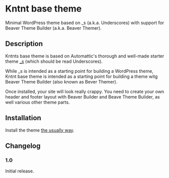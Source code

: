 # Kntnt base theme

Minimal WordPress theme based on _s (a.k.a. Underscores) with support for Beaver Theme Builder (a.k.a. Beaver Themer). 

## Description

Kntnts base theme is based on Automattic's thorough and well-made starter theme [_s](https://underscores.me/) (which should be read Underscores).

While _s is intended as a starting point for building a WordPress theme, Kntnt base theme is intended as a starting point for building a theme witg Beaver Theme Builder (also known as Bever Themer).

Once installed, your site will look really crappy. You need to create your own header and footer layout with Beaver Builder and Beave Theme Bulider, as well various other theme parts.

## Installation

Install the theme [the usually way](https://codex.wordpress.org/Themes).

## Changelog

### 1.0

Initial release.
